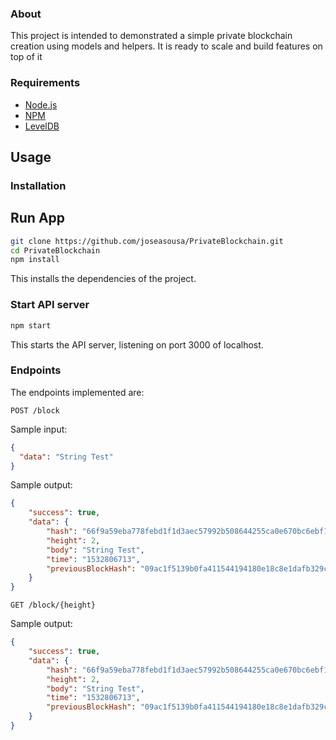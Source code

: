 ### About
This project is intended to demonstrated a simple private blockchain creation using models and helpers. It is ready to scale and build features on top of it

### Requirements
* [Node.js](https://nodejs.org)
* [NPM](https://www.npmjs.com)
* [LevelDB](https://github.com/google/leveldb)


## Usage

### Installation

## Run App

```sh
git clone https://github.com/joseasousa/PrivateBlockchain.git
cd PrivateBlockchain
npm install
```

This installs the dependencies of the project.

### Start API server
```sh
npm start
```
This starts the API server, listening on port 3000 of localhost.

### Endpoints

The endpoints implemented are:
```
POST /block
```
Sample input:
```json
{
  "data": "String Test"
}
```

Sample output:
```json
{
    "success": true,
    "data": {
        "hash": "66f9a59eba778febd1f1d3aec57992b508644255ca0e670bc6ebf1c13dfbd112",
        "height": 2,
        "body": "String Test",
        "time": "1532806713",
        "previousBlockHash": "09ac1f5139b0fa411544194180e18c8e1dafb329cf6701d9340c49dd22510f57"
    }
}
```

```
GET /block/{height}
```


Sample output:
```json
{
    "success": true,
    "data": {
        "hash": "66f9a59eba778febd1f1d3aec57992b508644255ca0e670bc6ebf1c13dfbd112",
        "height": 2,
        "body": "String Test",
        "time": "1532806713",
        "previousBlockHash": "09ac1f5139b0fa411544194180e18c8e1dafb329cf6701d9340c49dd22510f57"
    }
}
```
